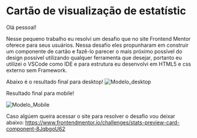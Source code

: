 # Cartão de visualização de estatístic

Olá pessoal!

 Nesse pequeno trabalho eu resolvi um desafio que no site Frontend Mentor oferece para seus usuários. Nessa desafio eles propunharam em construir um componente de cartão e fazê-lo parecer o mais próximo possível do design possível utilizando qualquer ferramenta que desejar, portanto eu utilizei o VSCode como IDE e para estrutura eu desenvolvi em HTML5 e css externo sem Framework.

Abaixo é o resultado final para desktop!
![Modelo_desktop](https://user-images.githubusercontent.com/82912476/127365541-a2eff4a0-76cb-44b2-8607-ffa0fe530b28.png)


Resultado final para mobile!

![Modelo_Mobile](https://user-images.githubusercontent.com/82912476/127365629-c385ca4f-ffbd-491c-a8ff-e4084910b7f9.png)


Caso algúem queira acessar o site para resolver o desafio vou deixar abaixo:
https://www.frontendmentor.io/challenges/stats-preview-card-component-8JqbgoU62


